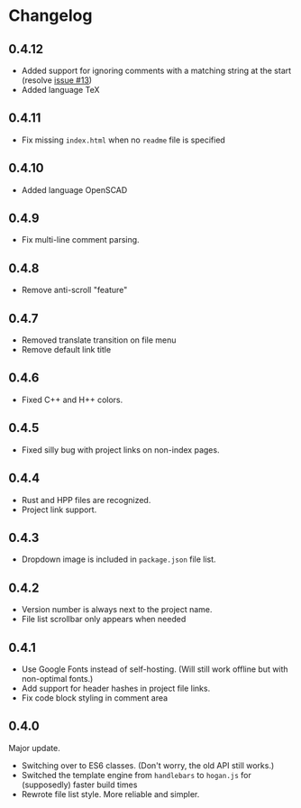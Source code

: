 # Changelog

## 0.4.12

* Added support for ignoring comments with a matching string at the
  start (resolve [issue #13](https://github.com/zlsa/indoc/issues/13))
* Added language TeX

## 0.4.11

* Fix missing `index.html` when no `readme` file is specified

## 0.4.10

* Added language OpenSCAD

## 0.4.9

* Fix multi-line comment parsing.

## 0.4.8

* Remove anti-scroll "feature"

## 0.4.7

* Removed translate transition on file menu
* Remove default link title

## 0.4.6

* Fixed C++ and H++ colors.

## 0.4.5

* Fixed silly bug with project links on non-index pages.

## 0.4.4

* Rust and HPP files are recognized.
* Project link support.

## 0.4.3

* Dropdown image is included in `package.json` file list.

## 0.4.2

* Version number is always next to the project name.
* File list scrollbar only appears when needed

## 0.4.1

* Use Google Fonts instead of self-hosting. (Will still work offline but with non-optimal fonts.)
* Add support for header hashes in project file links.
* Fix code block styling in comment area

## 0.4.0

Major update.

* Switching over to ES6 classes. (Don't worry, the old API still works.)
* Switched the template engine from `handlebars` to `hogan.js` for (supposedly) faster build times
* Rewrote file list style. More reliable and simpler.
